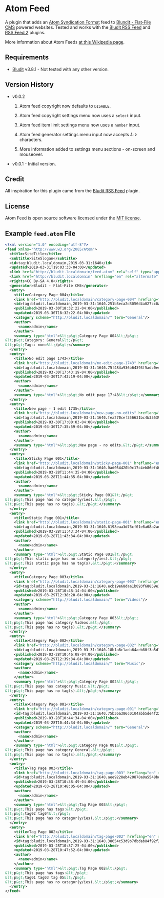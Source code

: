 # Atom Feed

A plugin that adds an [Atom Syndication Format](https://tools.ietf.org/html/rfc4287) feed to [Blundit - Flat-File CMS](https://github.com/bludit/bludit) powered websites. Tested and works with the [Bludit RSS Feed](https://github.com/bludit/bludit/tree/master/bl-plugins/rss) and [RSS Feed 2](https://github.com/erdifr/rss-feed-2) plugins.


More information about Atom Feeds [at this Wikipedia page](https://en.wikipedia.org/wiki/Atom_(Web_standard)).


## Requirements

- [Bludit](https://github.com/bludit/bludit) v3.8.1 - Not tested with any other version.


## Version History

  - v0.0.2

    1. Atom feed copyright now defaults to ```DISABLE```.

    2. Atom feed copyright settings menu now uses a ```select``` input.

    3. Atom feed item limit settings menu now uses a ```number``` input.

    4. Atom feed generator settings menu input now accepts ```À-ž``` characters.

    5. More information added to settings menu sections - on-screen and mouseover.

  - v0.0.1 - Initial version.


## Credit

All inspiration for this plugin came from the [Bludit RSS Feed](https://github.com/bludit/bludit/tree/master/bl-plugins/rss) plugin.


## License

Atom Feed is open source software licensed under the [MIT license](https://opensource.org/licenses/MIT).


## Example ```feed.atom``` File

```xml
<?xml version="1.0" encoding="utf-8"?>
<feed xmlns="http://www.w3.org/2005/Atom">
  <title>SiteTitle</title>
  <subtitle>SiteSlogan</subtitle>
  <id>tag:bludit.localdomain,2019-03-31:1640</id>
  <updated>2019-03-31T19:03:33-04:00</updated>
  <link href="http://bludit.localdomain/feed.atom" rel="self" type="application/atom+xml"/>
  <link href="http://bludit.localdomain" hreflang="en" rel="alternate" type="text/html"/>
  <rights>CC By-SA 4.0</rights>
  <generator>Bludit - Flat-File CMS</generator>
  <entry>
    <title>Category Page 004</title>
    <link href="http://bludit.localdomain/category-page-004" hreflang="en" rel="alternate"/>
    <id>tag:bludit.localdomain,2019-03-31:1640.251b3eca2d8056d4a027cc0ae91e7a38</id>
    <published>2019-03-30T18:32:22-04:00</published>
    <updated>2019-03-30T18:32:22-04:00</updated>
    <category scheme="http://bludit.localdomain/" term="General"/>
    <author>
      <name>admin</name>
    </author>
    <summary type="html">&lt;p&gt;Category Page 004&lt;/p&gt;
&lt;p&gt;Category: General&lt;/p&gt;
&lt;p&gt;Tags: none&lt;/p&gt;</summary>
  </entry>
  <entry>
    <title>No edit page 1743</title>
    <link href="http://bludit.localdomain/no-edit-page-1743" hreflang="en" rel="alternate"/>
    <id>tag:bludit.localdomain,2019-03-31:1640.75f484a936b64393f5adc0ec4e42c440</id>
    <published>2019-03-30T17:43:19-04:00</published>
    <updated>2019-03-30T17:43:19-04:00</updated>
    <author>
      <name>admin</name>
    </author>
    <summary type="html">&lt;p&gt;No edit page 17:43&lt;/p&gt;</summary>
  </entry>
  <entry>
    <title>New page - 1 edit 1735</title>
    <link href="http://bludit.localdomain/new-page-no-edits" hreflang="en" rel="alternate"/>
    <id>tag:bludit.localdomain,2019-03-31:1640.fea270cef356631bc4b355395742eba9</id>
    <published>2019-03-30T17:00:03-04:00</published>
    <updated>2019-03-30T17:35:59-04:00</updated>
    <author>
      <name>admin</name>
    </author>
    <summary type="html">&lt;p&gt;New page - no edits.&lt;/p&gt;</summary>
  </entry>
  <entry>
    <title>Sticky Page 001</title>
    <link href="http://bludit.localdomain/sticky-page-001" hreflang="en" rel="alternate"/>
    <id>tag:bludit.localdomain,2019-03-31:1640.0ad054420b9c17c4eb86ef40b84b6074</id>
    <published>2019-03-28T11:44:35-04:00</published>
    <updated>2019-03-28T11:44:35-04:00</updated>
    <author>
      <name>admin</name>
    </author>
    <summary type="html">&lt;p&gt;Sticky Page 001&lt;/p&gt;
&lt;p&gt;This page has no categor(y/ies).&lt;/p&gt;
&lt;p&gt;This page has no tag(s).&lt;/p&gt;</summary>
  </entry>
  <entry>
    <title>Static Page 001</title>
    <link href="http://bludit.localdomain/static-page-001" hreflang="en" rel="alternate"/>
    <id>tag:bludit.localdomain,2019-03-31:1640.6198eaa3d76cf01e8a68a2ae3778e412</id>
    <published>2019-03-28T11:43:34-04:00</published>
    <updated>2019-03-28T11:43:34-04:00</updated>
    <author>
      <name>admin</name>
    </author>
    <summary type="html">&lt;p&gt;Static Page 001&lt;/p&gt;
&lt;p&gt;This static page has no categor(y/ies).&lt;/p&gt;
&lt;p&gt;This static page has no tag(s).&lt;/p&gt;</summary>
  </entry>
  <entry>
    <title>Category Page 003</title>
    <link href="http://bludit.localdomain/category-page-003" hreflang="en" rel="alternate"/>
    <id>tag:bludit.localdomain,2019-03-31:1640.ecb19e68daa1b093f68859e11253d8b8</id>
    <published>2019-03-28T10:48:14-04:00</published>
    <updated>2019-03-29T12:38:20-04:00</updated>
    <category scheme="http://bludit.localdomain/" term="Videos"/>
    <author>
      <name>admin</name>
    </author>
    <summary type="html">&lt;p&gt;Category Page 003&lt;/p&gt;
&lt;p&gt;This page has category Videos.&lt;/p&gt;
&lt;p&gt;This page has no tag(s).&lt;/p&gt;</summary>
  </entry>
  <entry>
    <title>Category Page 002</title>
    <link href="http://bludit.localdomain/category-page-002" hreflang="en" rel="alternate"/>
    <id>tag:bludit.localdomain,2019-03-31:1640.18b1a8c1ada64aeb80f3a5d1ddba4da2</id>
    <published>2019-03-28T10:46:08-04:00</published>
    <updated>2019-03-29T12:39:34-04:00</updated>
    <category scheme="http://bludit.localdomain/" term="Music"/>
    <author>
      <name>admin</name>
    </author>
    <summary type="html">&lt;p&gt;Category Page 002&lt;/p&gt;
&lt;p&gt;This page has category Music.&lt;/p&gt;
&lt;p&gt;This page has no tag(s).&lt;/p&gt;</summary>
  </entry>
  <entry>
    <title>Category Page 001</title>
    <link href="http://bludit.localdomain/category-page-001" hreflang="en" rel="alternate"/>
    <id>tag:bludit.localdomain,2019-03-31:1640.75b36a386c0104abb5de4f22cb888bac</id>
    <published>2019-03-28T10:44:34-04:00</published>
    <updated>2019-03-28T10:44:34-04:00</updated>
    <category scheme="http://bludit.localdomain/" term="General"/>
    <author>
      <name>admin</name>
    </author>
    <summary type="html">&lt;p&gt;Category Page 001&lt;/p&gt;
&lt;p&gt;This page has category General.&lt;/p&gt;
&lt;p&gt;This page has no tag(s).&lt;/p&gt;</summary>
  </entry>
  <entry>
    <title>Tag Page 003</title>
    <link href="http://bludit.localdomain/tag-page-003" hreflang="en" rel="alternate"/>
    <id>tag:bludit.localdomain,2019-03-31:1640.aee9228eb420870a0a5548bd1832bab6</id>
    <published>2019-03-28T10:38:49-04:00</published>
    <updated>2019-03-28T10:48:05-04:00</updated>
    <author>
      <name>admin</name>
    </author>
    <summary type="html">&lt;p&gt;Tag Page 003&lt;/p&gt;
&lt;p&gt;This page has tags:&lt;/p&gt;
&lt;p&gt;tag02 tag04&lt;/p&gt;
&lt;p&gt;This page has no categor(y/ies).&lt;/p&gt;</summary>
  </entry>
  <entry>
    <title>Tag Page 002</title>
    <link href="http://bludit.localdomain/tag-page-002" hreflang="en" rel="alternate"/>
    <id>tag:bludit.localdomain,2019-03-31:1640.38654c53d9b7dbdab84f92f2e76f4e32</id>
    <published>2019-03-28T10:37:25-04:00</published>
    <updated>2019-03-28T10:47:52-04:00</updated>
    <author>
      <name>admin</name>
    </author>
    <summary type="html">&lt;p&gt;Tag Page 002&lt;/p&gt;
&lt;p&gt;This page has tags:&lt;/p&gt;
&lt;p&gt;tag01 tag03 tag 05&lt;/p&gt;
&lt;p&gt;This page has no categor(y/ies).&lt;/p&gt;</summary>
  </entry>
</feed>
```